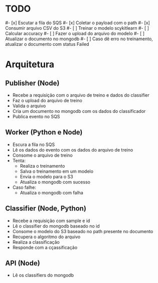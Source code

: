 # TODO
#- [x] Escutar a fila do SQS
#- [x] Coletar o payload com o path
#- [x] Consumir arquivo CSV do S3
#- [ ] Treinar o modelo scykitlearn
#- [ ] Calcular accuracy
#- [ ] Fazer o upload do arquivo do modelo
#- [ ] Atualizar o documento no mongodb
#- [ ] Caso dê erro no treinamento, atualizar o documento com status Failed


# Arquitetura

## Publisher (Node)
- Recebe a requisição com o arquivo de treino e dados do classifier
- Faz o upload do arquivo de treino
- Valida o arquivo
- Cria um documento no mongodb com os dados do classificador
- Publica evento no SQS


## Worker (Python e Node)
- Escura a fila no SQS
- Lê os dados do evento com os dados do arquivo de treino
- Consome o arquivo de treino 
- Tenta:
    - Realiza o treinamento
    - Salva o treinamento em um modelo
    - Envia o modelo para o S3
    - Atualiza o mongodb com sucesso
- Caso falhe:
    - Atualiza o mongodb com falha


## Classifier (Node, Python)
- Recebe a requisição com sample e id
- Lê o classifier do mongodb baseado no id
- Consome o modelo do S3 baseado no path presente no documento
- Recupera o algoritmo do arquivo
- Realiza a classificação
- Responde com a cçassificação


## API (Node)
- Lê os classifiers do mongodb


    